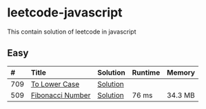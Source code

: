 # leetcode-javascript

This contain solution of leetcode in javascript

## Easy

| #   | Title                                                               | Solution                        | Runtime | Memory  |
|:----|:--------------------------------------------------------------------|:--------------------------------|:--------|:--------|
| 709 | [To Lower Case](https://leetcode.com/problems/to-lower-case/)       | [Solution](to_lower_case.js)    |         |         |
| 509 | [Fibonacci Number](https://leetcode.com/problems/fibonacci-number/) | [Solution](fibonacci_number.js) | 76 ms   | 34.3 MB |
